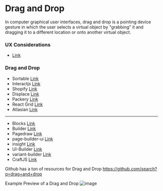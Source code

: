 # Drag and Drop

In computer graphical user interfaces, drag and drop is a pointing device gesture in which the user selects a virtual object by "grabbing" it and dragging it to a different location or onto another virtual object.

### UX Considerations
- [Link](https://www.nngroup.com/articles/drag-drop/)

### Drag and Drop
- Sortable [Link](https://sortablejs.github.io/Sortable/#grid)
- Interactjs [Link](https://interactjs.io/)
- Shopify [Link](https://shopify.github.io/draggable/examples/)
- Displace [Link](https://catc.github.io/displace/#demo)
- Packery [Link](https://packery.metafizzy.co/)
- React Grid [Link](https://github.com/STRML/react-grid-layout)
- Atlasian [Link](https://github.com/atlassian/react-beautiful-dnd)

----

- Blocks [Link](https://github.com/blocks/blocks)
- Builder [Link](https://github.com/BuilderIO/builder)
- Pagedraw [Link](https://github.com/Pagedraw/pagedraw)
- page-builder-ui [Link](https://github.com/philipnewcomer/page-builder-ui)
- insight [Link](https://github.com/insiight/ant-design-theme-builder)
- UI-Builder [Link](https://github.com/iwangbowen/UI-Builder)
- variant-builder [Link](http://www.mediumra.re/pangaea/variant/builder.html)
- CraftJS [Link](https://github.com/prevwong/craft.js)

Github has a ton of resources for Drag and Drop https://github.com/search?q=drag+and+drop

Example Preview of a Drag and Drop
![image](https://miro.medium.com/max/2862/1*bXCSaXR9_ky8vZyIIBwNgw.png)
